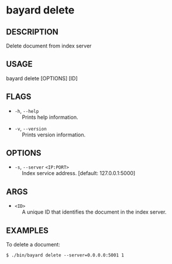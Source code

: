 # bayard delete

## DESCRIPTION
Delete document from index server

## USAGE
bayard delete [OPTIONS] [ID]

## FLAGS
- `-h`, `--help`  
&nbsp;&nbsp;&nbsp;&nbsp; Prints help information.

- `-v`, `--version`  
&nbsp;&nbsp;&nbsp;&nbsp; Prints version information.

## OPTIONS
- `-s`, `--server` `<IP:PORT>`  
&nbsp;&nbsp;&nbsp;&nbsp; Index service address. [default: 127.0.0.1:5000]

## ARGS
- `<ID>`  
&nbsp;&nbsp;&nbsp;&nbsp; A unique ID that identifies the document in the index server.

## EXAMPLES

To delete a document:

```shell script
$ ./bin/bayard delete --server=0.0.0.0:5001 1
```
